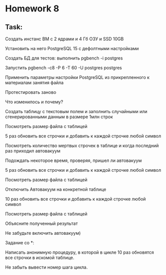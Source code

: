 # Homework 8

## Task:

Создать инстанс ВМ с 2 ядрами и 4 Гб ОЗУ и SSD 10GB

Установить на него PostgreSQL 15 с дефолтными настройками

Создать БД для тестов: выполнить pgbench -i postgres

Запустить pgbench -c8 -P 6 -T 60 -U postgres postgres

Применить параметры настройки PostgreSQL из прикрепленного к материалам занятия файла

Протестировать заново

Что изменилось и почему?

Создать таблицу с текстовым полем и заполнить случайными или сгенерированными данным в размере 1млн строк

Посмотреть размер файла с таблицей

5 раз обновить все строчки и добавить к каждой строчке любой символ

Посмотреть количество мертвых строчек в таблице и когда последний раз приходил автовакуум

Подождать некоторое время, проверяя, пришел ли автовакуум

5 раз обновить все строчки и добавить к каждой строчке любой символ

Посмотреть размер файла с таблицей

Отключить Автовакуум на конкретной таблице

10 раз обновить все строчки и добавить к каждой строчке любой символ

Посмотреть размер файла с таблицей

Объясните полученный результат

Не забудьте включить автовакуум)

Задание со *:

Написать анонимную процедуру, в которой в цикле 10 раз обновятся все строчки в искомой таблице.

Не забыть вывести номер шага цикла.

